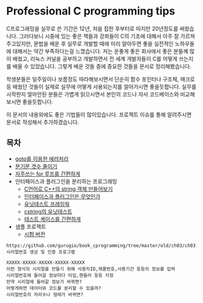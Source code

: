 # Professional C programming tips

C프로그래밍을 실무로 쓴 기간은 12년, 처음 접한 후부터로 따지만 20년정도를 써왔습니다.
그러다보니 시중에 있는 좋은 책들과 강좌들이 C의 기초에 대해서 아주 잘 가르쳐주고있지만, 문법을 배운 후 실무로 개발할 때에 미리 알아두면 좋을 실전적인 노하우들에 대해서는 약간 부족하다는걸 느꼈습니다.
저는 운좋게 좋은 회사에서 좋은 분들께 많이 배웠고, 리눅스 커널을 공부하고 개발하면서 전 세계 개발자들이 C를 어떻게 쓰는지를 배울 수 있었습니다.
그렇게 배운 것들 중에 중요한 것들을 문서로 정리해봤습니다.


학생분들은 일주일이나 보름정도 따라해보시면서 단순히 함수 포인터나 구조체, 매크로등 배웠던 것들이 실제로 실무에 어떻게 사용되는지를 알아가시면 좋을듯합니다.
실무를 시작한지 얼마안된 분들은 가볍게 읽으시면서 본인의 코드나 자사 코드베이스와 비교해보시면 좋을듯합니다.

이 문서의 내용외에도 좋은 기법들이 많이있습니다. 프로젝트 이슈를 통해 알려주시면 문서로 작성해서 추가하겠습니다.

## 목차

* [goto를 이용한 에러처리](error_handle.md)
* [분기문 갯수 줄이기](long-if.md)
* [자주쓰는 for 루프를 간편하게](foreach.md)
* 인터페이스과 플러그인을 분리하는 프로그래밍
  * [C언어로 C++의 string 객체 만들어보기](cstring.md)
  * [인터페이스과 플러그인은 무엇인가](interface.md)
  * [유닛테스트 프레임웍](unittest.md)
  * [cstring의 유닛테스트](unittest_cstring.md)
  * [테스트 케이스를 간편하게](unittest_cstring2.md)
* 샘플 프로젝트
  * [시험 버전](serial_step1.md)
```
https://github.com/gurugio/book_cprogramming/tree/master/old/ch03/ch03.2
시리얼번호 생성 및 인증 프로그램

XXXXX-XXXXX-XXXXX-XXXXX-XXXXX
이런 형식의 시리얼을 만들기 위해 사용자ID,제품번호,사용기간 등등의 정보를 입력
시리얼번호에 들어갈 정보마다 타입,핸들러 등등 지정
만약 시리얼에 들어갈 정보가 바뀌면?
어떻게하면 데이터와 코드를 분리할 수 있을까?
시리얼번호의 자리수나 형태가 바뀌면?
```

